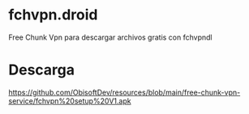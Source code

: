 # fchvpn.droid
Free Chunk Vpn para descargar archivos gratis con fchvpndl

# Descarga
https://github.com/ObisoftDev/resources/blob/main/free-chunk-vpn-service/fchvpn%20setup%20V1.apk
